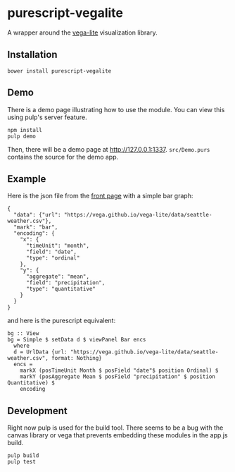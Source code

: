 
# purescript-vegalite

A wrapper around the [vega-lite](https://vega.github.io/vega-lite/) 
visualization library.

## Installation

```
bower install purescript-vegalite
```

## Demo

There is a demo page illustrating how to use the module. You can view this
using pulp's server feature.

```
npm install
pulp demo
```

Then, there will be a demo page at http://127.0.0.1:1337. `src/Demo.purs`
contains the source for the demo app.

## Example

Here is the json file from the [front page](https://vega.github.io/vega-lite)
with a simple bar graph:

```
{
  "data": {"url": "https://vega.github.io/vega-lite/data/seattle-weather.csv"},
  "mark": "bar",
  "encoding": {
    "x": {
      "timeUnit": "month",
      "field": "date",
      "type": "ordinal"
    },
    "y": {
      "aggregate": "mean",
      "field": "precipitation",
      "type": "quantitative"
    }
  }
}
```

and here is the purescript equivalent:

```
bg :: View
bg = Simple $ setData d $ viewPanel Bar encs
  where
  d = UrlData {url: "https://vega.github.io/vega-lite/data/seattle-weather.csv", format: Nothing}
  encs = 
    markX (posTimeUnit Month $ posField "date"$ position Ordinal) $
    markY (posAggregate Mean $ posField "precipitation" $ position Quantitative) $
    encoding
```

## Development

Right now pulp is used for the build tool.  There seems to be a bug with the
canvas library or vega that prevents embedding these modules in the app.js
build.

```
pulp build
pulp test
```


